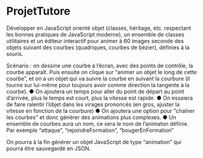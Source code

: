 # ProjetTutore

Développer en JavaScript orienté objet (classes, héritage, etc. respectant les bonnes pratiques de JavaScript moderne), un ensemble de classes utilitaires et un éditeur interactif pour animer à 60 images seconde des objets suivant des courbes (quadriques, courbes de bézier), définies à la souris.

Scénario : on dessine une courbe à l’écran, avec des points de contrôle, la courbe apparaît. Puis ensuite on clique sur “animer un objet le long de cette courbe”, et on a un objet qui va suivre la courbe en suivant la courbure (il tourne sur lui-même pour toujours avoir comme direction la tangente à la courbe).
  ● On ajoutera un temps pour aller du point de départ au point d’arrivée, plus le temps est court, plus la vitesse est rapide.
  ● On essaiera de faire ralentir l’objet dans les virages prononcés (en gros, ajuster la vitesse en fonction de la courbure)
  ● On ajoutera une option pour "chaîner les courbes” et donc générer des animations plus complexes.
  ● Un ensemble de courbes aura un nom, ce sera le nom de l’animaton définie. Par exemple “attaque”, “rejoindreFormation”, “bougerEnFormation”

On pourra à la fin générer un objet JavaScript de type “animation” qui pourra être sauvegardé en JSON.
